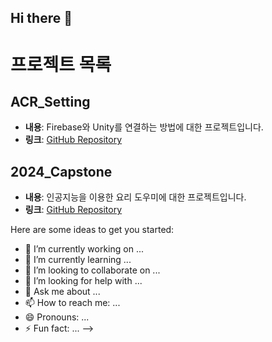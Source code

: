 ## Hi there 👋

# 프로젝트 목록

## ACR_Setting
- **내용**: Firebase와 Unity를 연결하는 방법에 대한 프로젝트입니다.
- **링크**: [GitHub Repository](https://github.com/i1l518/ACR_Setting)

## 2024_Capstone
- **내용**: 인공지능을 이용한 요리 도우미에 대한 프로젝트입니다.
- **링크**: [GitHub Repository](https://github.com/koesnujmik/2024_Capstone)

Here are some ideas to get you started:

- 🔭 I’m currently working on ...
- 🌱 I’m currently learning ...
- 👯 I’m looking to collaborate on ...
- 🤔 I’m looking for help with ...
- 💬 Ask me about ...
- 📫 How to reach me: ...
- 😄 Pronouns: ...
- ⚡ Fun fact: ...
-->
